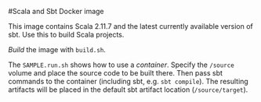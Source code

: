 #Scala and Sbt Docker image

This image contains Scala 2.11.7 and the latest currently available version of sbt. Use this to build Scala projects.

*Build* the image with `build.sh`. 

The `SAMPLE.run.sh` shows how to use a *container*. Specify the `/source` volume and place the source code to be built there. Then pass sbt commands to the container (including sbt, e.g. `sbt compile`). The resulting artifacts will be placed in the default sbt artifact location (`/source/target`).
